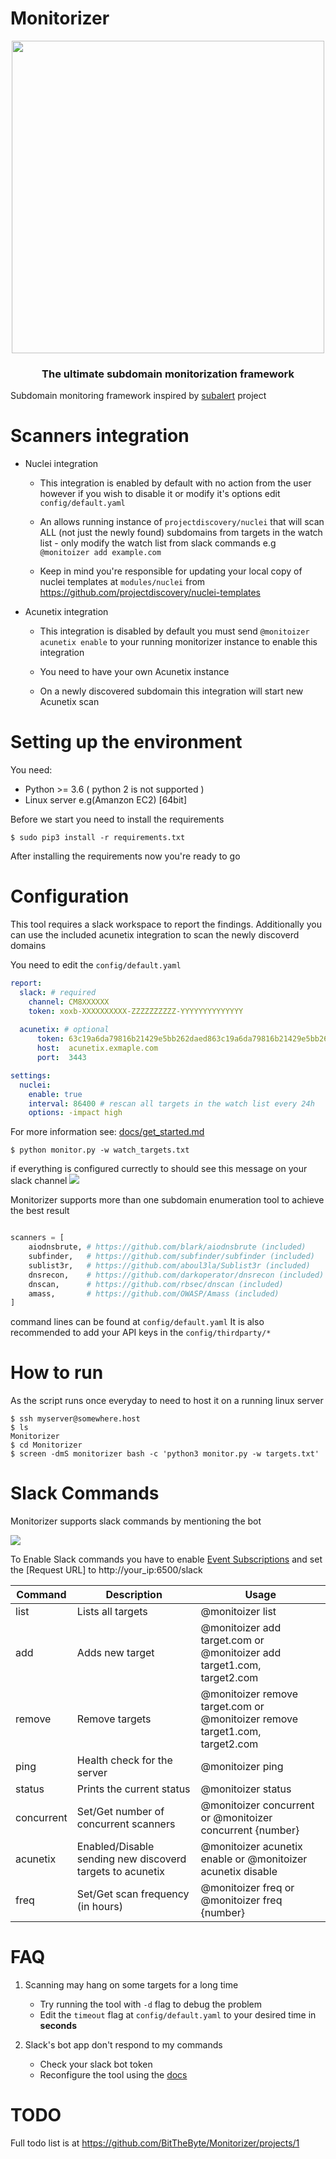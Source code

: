 # Monitorizer

<p align="center">
    <a href="https://twitter.com/BitTheByte">
      <img src="https://i.ibb.co/9pYWyKR/68747470733a2f2f692e6962622e636f2f775367634b66782f417274626f6172642d312e706e67.png" width="500">
    </a>
    <h3 align="center">The ultimate subdomain monitorization framework</h3>
</p>

Subdomain monitoring framework inspired by [subalert](https://github.com/yassineaboukir/sublert) project

# Scanners integration
- Nuclei integration

  - This integration is enabled by default with no action from the user however if you wish to disable it or modify it's options edit `config/default.yaml`

  - An allows running instance of `projectdiscovery/nuclei` that will scan ALL (not just the newly found) subdomains from targets in the watch list - only modify the watch list from slack commands e.g `@monitoizer add example.com`

  - Keep in mind you're responsible for updating your local copy of nuclei templates at `modules/nuclei` from https://github.com/projectdiscovery/nuclei-templates
  


- Acunetix integration
  - This integration is disabled by default you must send `@monitoizer acunetix enable` to your running monitorizer instance to enable this integration

  - You need to have your own Acunetix instance 

  - On a newly discovered subdomain this integration will start new Acunetix scan 

# Setting up the environment
You need:
- Python  >= 3.6 ( python 2 is not supported )
- Linux server e.g(Amanzon EC2) [64bit]

Before we start you need to install the requirements
```
$ sudo pip3 install -r requirements.txt
```
After installing the requirements now you're ready to go

# Configuration

This tool requires a slack workspace to report the findings. Additionally you can use the included acunetix integration to scan the newly discoverd domains

You need to edit the `config/default.yaml` 
```yaml
report:
  slack: # required
    channel: CM8XXXXXX
    token: xoxb-XXXXXXXXXX-ZZZZZZZZZZ-YYYYYYYYYYYYYY
  
  acunetix: # optional
      token: 63c19a6da79816b21429e5bb262daed863c19a6da79816b21429e5bb262daed8
      host:  acunetix.exmaple.com
      port:  3443

settings:
  nuclei:
    enable: true
    interval: 86400 # rescan all targets in the watch list every 24h
    options: -impact high
```
For more information see: [docs/get_started.md](/docs/get_started.md)

```
$ python monitor.py -w watch_targets.txt
```
if everything is configured currectly to should see this message on your slack channel
![](https://i.ibb.co/ZMjvTsM/image.png)   

Monitorizer supports more than one subdomain enumeration tool to achieve the best result
```python

scanners = [
	aiodnsbrute, # https://github.com/blark/aiodnsbrute (included)
	subfinder,   # https://github.com/subfinder/subfinder (included)
	sublist3r,   # https://github.com/aboul3la/Sublist3r (included)
	dnsrecon,    # https://github.com/darkoperator/dnsrecon (included)
	dnscan,      # https://github.com/rbsec/dnscan (included)
	amass,       # https://github.com/OWASP/Amass (included)
]

```
command lines can be found at `config/default.yaml`
It is also recommended to add your API keys in the `config/thirdparty/*`

# How to run

As the script runs once everyday to need to host it on a running linux server
```
$ ssh myserver@somewhere.host
$ ls
Monitorizer
$ cd Monitorizer
$ screen -dmS monitorizer bash -c 'python3 monitor.py -w targets.txt'
```

# Slack Commands
Monitorizer supports slack commands by mentioning the bot   

![](https://i.ibb.co/NFL2N7r/image.png)  
  
To Enable Slack commands you have to enable [Event Subscriptions](https://api.slack.com/events-api) and set the [Request URL] to http://your_ip:6500/slack


| Command    	| Description                                               	| Usage                                                                        	|
|------------	|-----------------------------------------------------------	|------------------------------------------------------------------------------	|
| list       	| Lists all targets                                         	| @monitoizer list                                                             	|
| add        	| Adds new target                                           	| @monitoizer add target.com or @monitoizer add target1.com, target2.com       	|
| remove     	| Remove targets                                            	| @monitoizer remove target.com or @monitoizer remove target1.com, target2.com 	|
| ping       	| Health check for the server                               	| @monitoizer ping                                                             	|
| status     	| Prints the current status                                 	| @monitoizer status                                                           	|
| concurrent 	| Set/Get number of concurrent scanners                     	| @monitoizer concurrent or @monitoizer concurrent {number}                    	|
| acunetix   	| Enabled/Disable sending new discoverd targets to acunetix 	| @monitoizer acunetix enable or @monitoizer acunetix disable                  	|
| freq       	| Set/Get scan frequency (in hours)                         	| @monitoizer freq or @monitoizer freq {number}                                	|                   


# FAQ
1) Scanning may hang on some targets for a long time
    - Try running the tool with `-d` flag to debug the problem
    - Edit the `timeout` flag at `config/default.yaml` to your desired time in **seconds**

2) Slack's bot app don't respond to my commands
    - Check your slack bot token 
    - Reconfigure the tool using the [docs](/docs/get_started.md)

# TODO
Full todo list is at https://github.com/BitTheByte/Monitorizer/projects/1

